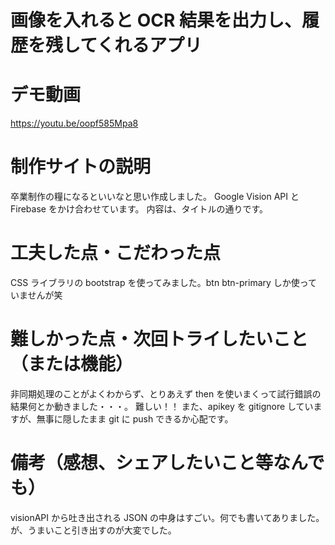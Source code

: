 # 画像を入れると OCR 結果を出力し、履歴を残してくれるアプリ

# デモ動画

https://youtu.be/oopf585Mpa8

# 制作サイトの説明

卒業制作の糧になるといいなと思い作成しました。
Google Vision API と Firebase をかけ合わせています。
内容は、タイトルの通りです。

# 工夫した点・こだわった点

CSS ライブラリの bootstrap を使ってみました。btn btn-primary しか使っていませんが笑

# 難しかった点・次回トライしたいこと（または機能）

非同期処理のことがよくわからず、とりあえず then を使いまくって試行錯誤の結果何とか動きました・・・。
難しい！！
また、apikey を gitignore していますが、無事に隠したまま git に push できるか心配です。

# 備考（感想、シェアしたいこと等なんでも）

visionAPI から吐き出される JSON の中身はすごい。何でも書いてありました。
が、うまいこと引き出すのが大変でした。
